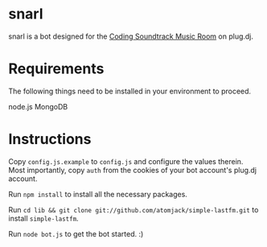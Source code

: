 snarl
=====

snarl is a bot designed for the [Coding Soundtrack Music Room](http://snarl.ericmartindale.com) on plug.dj.

# Requirements
The following things need to be installed in your environment to proceed.

node.js
MongoDB

# Instructions

Copy `config.js.example` to `config.js` and configure the values therein.  Most importantly, copy `auth` from the cookies of your bot account's plug.dj account.

Run `npm install` to install all the necessary packages.

Run `cd lib && git clone git://github.com/atomjack/simple-lastfm.git` to install `simple-lastfm`.

Run `node bot.js` to get the bot started. :)